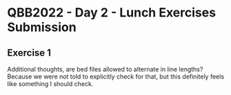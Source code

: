 # QBB2022 - Day 2 - Lunch Exercises Submission

## Exercise 1
Additional thoughts, are bed files allowed to alternate in line lengths? Because we were not told to explicitly check for that, but this definitely feels like something I should check.
